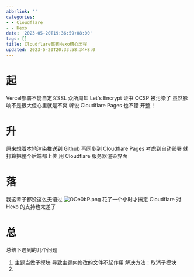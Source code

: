 ```yaml
---
abbrlink: ''
categories:
- - Cloudflare
- - Hexo
date: '2023-05-20T19:36:59+08:00'
tags: []
title: Cloudflare部署Hexo糟心历程
updated: 2023-5-20T20:33:58.34+8:0
---
```

# 起

Vercel部署不能自定义SSL
众所周知 Let's Encrypt 证书 OCSP 被污染了
虽然影响不是很大但心里就是不爽
听说 Cloudflare Pages 也不错
开整！

# 升

原来想着本地渲染推送到 Github
再同步到 Cloudflare Pages
考虑到自动部署
就打算把整个后端都上传
用 Cloudflare 服务器渲染界面

# 落

我这辈子都没这么无语过
![OOe0bP.png](https://i.imgtg.com/2023/05/20/OOe0bP.png)
花了一个小时才搞定
Cloudflare 对 Hexo 的支持也太差了

# 总

总结下遇到的几个问题

1. 主题当做子模块
   导致主题内修改的文件不起作用
   解决方法：取消子模块
2.
